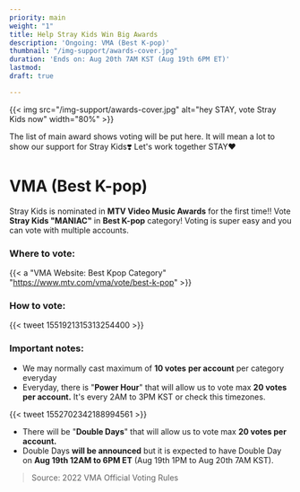 ```yaml
---
priority: main
weight: "1"
title: Help Stray Kids Win Big Awards
description: 'Ongoing: VMA (Best K-pop)'
thumbnail: "/img-support/awards-cover.jpg"
duration: 'Ends on: Aug 20th 7AM KST (Aug 19th 6PM ET)'
lastmod: 
draft: true

---
```

{{< img src="/img-support/awards-cover.jpg" alt="hey STAY, vote Stray Kids now" width="80%" >}}

The list of main award shows voting will be put here. It will mean a lot to show our support for Stray Kids❣️ Let's work together STAY❤️

# VMA (Best K-pop)

Stray Kids is nominated in **MTV Video Music Awards** for the first time!! Vote **Stray Kids "MANIAC"** in **Best K-pop** category! Voting is super easy and you can vote with multiple accounts.

### Where to vote:

{{< a "VMA Website: Best Kpop Category" "https://www.mtv.com/vma/vote/best-k-pop" >}}

### How to vote:

{{< tweet 1551921315313254400 >}}

### Important notes:

* We may normally cast maximum of **10 votes** **per account** per category everyday
* Everyday, there is "**Power Hour**" that will allow us to vote max **20 votes per account.** It's every 2AM to 3PM KST or check this timezones. 

{{< tweet 1552702342188994561 >}}

* There will be "**Double Days**" that will allow us to vote max **20 votes per account.** 
* Double Days **will be announced** but it is expected to have Double Day on **Aug 19th 12AM to 6PM ET** (Aug 19th 1PM to Aug 20th 7AM KST). 

> Source: 2022 VMA Official Voting Rules